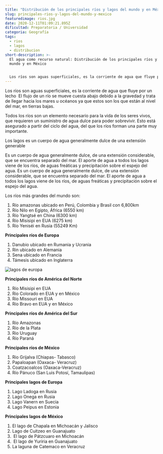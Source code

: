 ```yaml
---
title: "Distribución de los principales ríos y lagos del mundo y en México "
slug: principales-rios-y-lagos-del-mundo-y-mexico
featuredimage: rios.jpg
date: 2020-12-11T01:09:21.895Z
dificultad: Preparatoria / Universidad
categoria: Geografía
tags:
  - rios
  - lagos
  - distribucion
short-description: >-
  El agua como recurso natural: Distribución de los principales ríos y lagos del
  mundo y en México 


  Los ríos son aguas superficiales, es la corriente de agua que fluye por un lecho
---
```

Los ríos son aguas superficiales, es la corriente de agua que fluye por un lecho  El flujo de un río se mueve cuesta abajo debido a la gravedad y trata de llegar hacia los mares u océanos ya que estos son los que están al nivel del mar, en tierras bajas.

Todos los ríos son un elemento necesario para la vida de los seres vivos, que requieren un suministro de agua dulce para poder sobrevivir. Esto está asegurado a partir del ciclo del agua, del que los ríos forman una parte muy importante.

Los lagos es un cuerpo de agua generalmente dulce de una extensión generable

Es un cuerpo de agua generalmente dulce, de una extensión considerable, que se encuentra separado del mar. El aporte de agua a todos los lagos viene de los ríos, de aguas freáticas y precipitación sobre el espejo del agua. Es un cuerpo de agua generalmente dulce, de una extensión considerable, que se encuentra separado del mar. El aporte de agua a todos los lagos viene de los ríos, de aguas freáticas y precipitación sobre el espejo del agua.

Los ríos más grandes del mundo son:

1. Río amazonas ubicado en Perú, Colombia y Brasil con 6,800km
2. Río Nilo en Egipto, África (6550 km)
3. Río Yangtsé en China (6300 km)
4. Río Misisipi en EUA (6275 km)
5. Río Yeniséi en Rusia (55249 Km)

**Principales ríos de Europa** 

1. Danubio ubicado en Rumania y Ucrania 
2. Rin ubicado en Alemania 
3. Sena ubicado en Francia 
4. Támesis ubicado en Inglaterra 

![lagos de europa ](/assets/lagosdeeuropa.jpg "lagos de europa ")

**Principales ríos de América del Norte**

1. Río Misisipi en EUA 
2. Rio Colorado en EUA y en México
3. Río Missouri en EUA
4. Río Bravo en EUA y en México

**Principales ríos de América del Sur**   

1. Río Amazonas 
2. Río de la Plata
3. Rio Uruguay 
4. Río Paraná

**Principales ríos de México** 

1. Rio Grijalva (Chiapas- Tabasco)
2. Papaloapan (Oaxaca- Veracruz)
3. Coatzacoalcos (Oaxaca-Veracruz)
4. Río Pánuco (San Luis Potosí, Tamaulipas)  

**Principales lagos de Europa**

1. Lago Ladoga en Rusia  
2. Lago Onega en Rusia 
3. Lago Vanern en Suecia 
4. Lago Peipus en Estonia 

**Principales lagos de México**

1. El lago de Chapala en Michoacán y Jalisco 
2. Lago de Cuitzeo en Guanajuato 
3.  El lago de Pátzcuaro en Michoacán
4.  El lago de Yuriria en Guanajuato 
5. La laguna de Catemaco en Veracruz